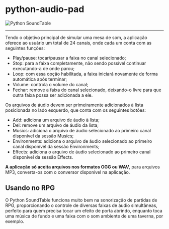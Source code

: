 # python-audio-pad
![Python SoundTable](./images/example.jpg)
***
Tendo o objetivo principal de simular uma mesa de som, a aplicação oferece ao usuário um total de 24 canais, onde cada um conta com as seguintes funções:
- Play/pause: tocar/pausar a faixa no canal selecionado;
- Stop: para a faixa completamente, não sendo possível continuar executando-a de onde parou;
- Loop: com essa opção habilitada, a faixa iniciará novamente de forma automática após terminar;
- Volume: controla o volume do canal;
- Fechar: remove a faixa do canal selecionado, deixando-o livre para que outra faixa possa ser adicionada a ele.

Os arquivos de áudio devem ser primeiramente adicionados à lista posicionada no lado esquerdo, que conta com os seguintes botões:
- Add: adiciona um arquivo de áudio à lista;
- Del: remove um arquivo de áudio da lista;
- Musics: adiciona o arquivo de áudio selecionado ao primeiro canal disponível da sessão Musics;
- Environments: adiciona o arquivo de áudio selecionado ao primeiro canal disponível da sessão Environments;
- Effects: adiciona o arquivo de áudio selecionado ao primeiro canal disponível da sessão Effects.

**A aplicação só aceita arquivos nos formatos OGG ou WAV**, para arquivos MP3, converta-os com o conversor disponível na aplicação.

## Usando no RPG
O Python SoundTable funciona muito bem na sonorização de partidas de RPG, proporcionando o controle de diversas faixas de áudio simultâneas, perfeito para quem precisa tocar um efeito de porta abrindo, enquanto toca uma música de fundo e uma faixa com o som ambiente de uma taverna, por exemplo.



